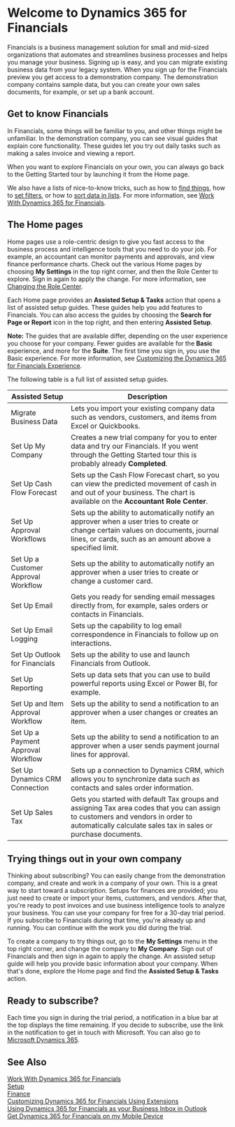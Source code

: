 <properties
	pageTitle="Welcome to Dynamics 365 for Financials | Financials"
    description="Welcome to Dynamics 365 for Financials"
	services="project-madeira"
	documentationCenter=""
	authors="SusanneWindfeldPedersen"/>
<tags
    ms.service="project-madeira"
    ms.topic="get-started-article"
    ms.devlang="na"
    ms.tgt_pltfrm="na"
    ms.workload="na"
    ms.date="11/01/2016"
    ms.author="SusanneWindfeldPedersen" />

# Welcome to Dynamics 365 for Financials

Financials is a business management solution for small and mid-sized organizations that automates and streamlines business processes and helps you manage your business. Signing up is easy, and you can migrate existing business data from your legacy system.
When you sign up for the Financials preview you get access to a demonstration company. The demonstration company contains sample data, but you can create your own sales documents, for example, or set up a bank account.  

## Get to know Financials
In Financials, some things will be familiar to you, and other things might be unfamiliar. In the demonstration company, you can see visual guides that explain core functionality. These guides let you try out daily tasks such as making a sales invoice and viewing a report.  

When you want to explore Financials on your own, you can always go back to the Getting Started tour by launching it from the Home page.  

We also have a lists of nice-to-know tricks, such as how to [find things](ui-search.md), how to [set filters](ui-enter-criteria-filters.md), or how to [sort data in lists](ui-sorting.md). For more information, see [Work With Dynamics 365 for Financials](ui-work-product.md).  

## The Home pages  
Home pages use a role-centric design to give you fast access to the business process and intelligence tools that you need to do your job. For example, an accountant can monitor payments and approvals, and view finance performance charts. Check out the various Home pages by choosing **My Settings** in the top right corner, and then the Role Center to explore. Sign in again to apply the change. For more information, see [Changing the Role Center](change-role.md).  

Each Home page provides an **Assisted Setup & Tasks** action that opens a list of assisted setup guides. These guides help you add features to Financials. You can also access the guides by choosing the **Search for Page or Report** icon in the top right, and then entering  **Assisted Setup**.  

**Note:** The guides that are available differ, depending on the user experience you choose for your company. Fewer guides are available for the **Basic** experience, and more for the **Suite**. The first time you sign in, you use the Basic experience. For more information, see [Customizing the Dynamics 365 for Financials Experience](ui-experiences.md).  

The following table is a full list of assisted setup guides.  

|Assisted Setup           |Description                                                                                      |
|-------------------------|-------------------------------------------------------------------------------------------------|
|Migrate Business Data    |Lets you import your existing company data such as vendors, customers, and items from Excel or Quickbooks.|
|Set Up My Company        |Creates a new trial company for you to enter data and try our Financials. If you went through the Getting Started tour this is probably already **Completed**.|
|Set Up Cash Flow Forecast|Sets up the Cash Flow Forecast chart, so you can view the predicted movement of cash in and out of your business. The chart is available on the **Accountant Role Center**.|
|Set Up Approval Workflows|Sets up the ability to automatically notify an approver when a user tries to create or change certain values on documents, journal lines, or cards, such as an amount above a specified limit.|
|Set Up a Customer Approval Workflow|Sets up the ability to automatically notify an approver when a user tries to create or change a customer card.|
|Set Up Email             |Gets you ready for sending email messages directly from, for example, sales orders or contacts in Financials.|
|Set Up Email Logging     |Sets up the capability to log email correspondence in Financials to follow up on interactions.|
|Set Up Outlook for Financials|Sets up the ability to use and launch Financials from Outlook.|
|Set Up Reporting         |Sets up data sets that you can use to build powerful reports using Excel or Power BI, for example.|
|Set Up and Item Approval Workflow|Sets up the ability to send a notification to an approver when a user changes or creates an item.|
|Set Up a Payment Approval Workflow|Sets up the ability to send a notification to an approver when a user sends payment journal lines for approval.|
|Set Up Dynamics CRM Connection|Sets up a connection to Dynamics CRM, which allows you to synchronize data such as contacts and sales order information.|
|Set Up Sales Tax         |Gets you started with default Tax groups and assigning Tax area codes that you can assign to customers and vendors in order to automatically calculate sales tax in sales or purchase documents.|  

## Trying things out in your own company
Thinking about subscribing? You can easily change from the demonstration company, and create and work in a company of your own. This is a great way to start toward a subscription. Setups for finances are provided; you just need to create or import your items, customers, and vendors. After that, you're ready to post invoices and use business intelligence tools to analyze your business. You can use your company for free for a 30-day trial period. If you subscribe to Financials during that time, you're already up and running. You can continue with the work you did during the trial.  

To create a company to try things out, go to the **My Settings** menu in the top right corner, and change the company to **My Company**. Sign out of Financials and then sign in again to apply the change. An assisted setup guide will help you provide basic information about your company. When that's done, explore the Home page and find the **Assisted Setup & Tasks** action.  

## Ready to subscribe?
Each time you sign in during the trial period, a notification in a blue bar at the top displays the time remaining. If you decide to subscribe, use the link in the notification to get in touch with Microsoft. You can also go to [Microsoft Dynamics 365](https://go.microsoft.com/fwlink/?linkid=828707).

## See Also  
[Work With Dynamics 365 for Financials](ui-work-product.md)  
[Setup](setup.md)  
[Finance](finance.md)  
[Customizing Dynamics 365 for Financials Using Extensions](ui-extensions.md)  
[Using Dynamics 365 for Financials as your Business Inbox in Outlook](madeira-outlook.md)  
[Get Dynamics 365 for Financials on my Mobile Device](install-mobile-app.md)  
